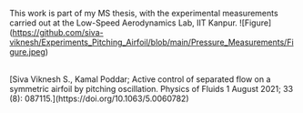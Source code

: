 This work is part of my MS thesis, with the experimental measurements carried out at the Low-Speed Aerodynamics Lab, IIT Kanpur.
![Figure] (https://github.com/siva-viknesh/Experiments_Pitching_Airfoil/blob/main/Pressure_Measurements/Figure.jpeg)

<br />
[Siva Viknesh S., Kamal Poddar; Active control of separated flow on a symmetric airfoil by pitching oscillation. Physics of Fluids 1 August 2021; 33 (8): 087115.](https://doi.org/10.1063/5.0060782)
